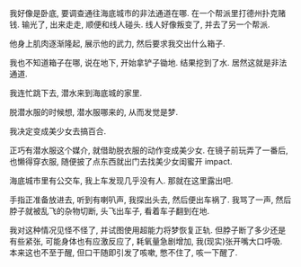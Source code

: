 我好像是卧底, 要调查通往海底城市的非法通道在哪. 在一个帮派里打德州扑克赌钱. 输光了, 出来走走, 顺便和线人碰头. 线人好像叛变了, 并去了另一个帮派.

他身上肌肉逐渐隆起, 展示他的武力, 然后要求我交出什么箱子.

我也不知道箱子在哪, 说在地下, 开始拿铲子锄地. 结果挖到了水. 居然这就是非法通道.

我连忙跳下去, 潜水来到海底城的家里.

脱潜水服的时候想, 潜水服哪来的, 从而发觉是梦.

我决定变成美少女去搞百合.

正巧有潜水服这个媒介, 就借助脱衣服的动作变成美少女. 在镜子前玩弄了一番后, 也懒得穿衣服, 随便披了点东西就出门去找美少女闺蜜开 impact.

海底城市里有公交车, 我上车发现几乎没有人. 那就在这里露出吧.

手指正准备放进去, 听到有喇叭声, 我探出头去, 然后便出车祸了. 我骂了一声, 然后脖子就被乱飞的杂物切断, 头飞出车子, 看着车子翻到在地.

我对这种情况见怪不怪了, 并试图使用超能力将梦恢复正轨. 但脖子断了多少还是有些紧张, 可能身体也有应激反应了, 耗氧量急剧增加, 我(现实)张开嘴大口呼吸. 本来这也不至于醒, 但口干随即引发了咳嗽, 憋不住了, 咳一下醒了.

